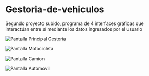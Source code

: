 # Gestoria-de-vehiculos
Segundo proyecto subido, programa de 4 interfaces gráficas que interactúan entre sí mediante los datos ingresados por el usuario

![Pantalla Principal Gestoría](https://raw.github.com/walkiria-paturlanne/Gestoria-de-vehiculos/master/imagenes/Captura%20Gestoría%20recortada.png)

![Pantalla Motocicleta](https://raw.github.com/walkiria-paturlanne/Gestoria-de-vehiculos/master/imagenes/Captura%20Gestoria%20Motocicleta%20recortada.png)

![Pantalla Camion](https://raw.github.com/walkiria-paturlanne/Gestoria-de-vehiculos/master/imagenes/Captura%20Gestoria%20Camion%20recortada.png)

![Pantalla Automovil](https://raw.github.com/walkiria-paturlanne/Gestoria-de-vehiculos/master/imagenes/Captura%20gestoria%20Automovil%20recortada.png)
